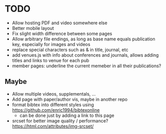 # TODO

- Allow hosting PDF and video somewhere else
- Better mobile layout
- Fix slight width difference between some pages
- Allow arbitrary file endings, as long as base name equals publication key, especially for images and videos
- replace special characters such as & in title, journal, etc
- add venues.js with info about conferences and journals, allows adding titles and links to venue for each pub
- member pages: underline the current memeber in all their publications?

## Maybe

- Allow multiple videos, supplementals, ...
- Add page with paper/author vis, maybe in another repo
- format bibtex into different styles using https://github.com/enric1994/bibtexonline
  - can be done just by adding a link to this page
- srcset for better image quality / performance? https://html.com/attributes/img-srcset/
